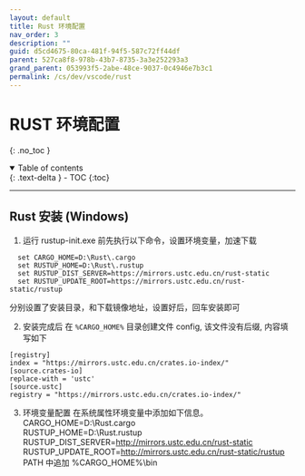 ```yaml
---
layout: default
title: Rust 环境配置
nav_order: 3
description: ""
guid: d5cd4675-80ca-481f-94f5-587c72ff44df
parent: 527ca8f8-978b-43b7-8735-3a3e252293a3
grand_parent: 053993f5-2abe-48ce-9037-0c4946e7b3c1
permalink: /cs/dev/vscode/rust
---
```


# RUST 环境配置
{: .no_toc }

<details open markdown="block">
  <summary>
    Table of contents
  </summary>
  {: .text-delta }
- TOC
{:toc}
</details>

---

## Rust 安装 (Windows)
1. 运行 rustup-init.exe 前先执行以下命令，设置环境变量，加速下载
```
  set CARGO_HOME=D:\Rust\.cargo
  set RUSTUP_HOME=D:\Rust\.rustup
  set RUSTUP_DIST_SERVER=https://mirrors.ustc.edu.cn/rust-static
  set RUSTUP_UPDATE_ROOT=https://mirrors.ustc.edu.cn/rust-static/rustup
```
分别设置了安装目录，和下载镜像地址，设置好后，回车安装即可

2. 安装完成后
在 `%CARGO_HOME%` 目录创建文件 config, 该文件没有后缀, 内容填写如下
```
[registry]
index = "https://mirrors.ustc.edu.cn/crates.io-index/"
[source.crates-io]
replace-with = 'ustc'
[source.ustc]
registry = "https://mirrors.ustc.edu.cn/crates.io-index/"
```

3. 环境变量配置
在系统属性环境变量中添加如下信息。<br />
CARGO_HOME=D:\Rust\.cargo <br />
RUSTUP_HOME=D:\Rust\.rustup <br />
RUSTUP_DIST_SERVER=http://mirrors.ustc.edu.cn/rust-static <br />
RUSTUP_UPDATE_ROOT=http://mirrors.ustc.edu.cn/rust-static/rustup <br />
PATH 中追加 %CARGO_HOME%\bin <br />